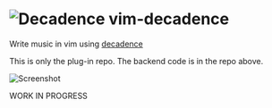 # ![Decadence](https://github.com/flipcoder/decadence/blob/master/icon.png) vim-decadence

Write music in vim using [decadence](https://github.com/flipcoder/decadence)

This is only the plug-in repo. The backend code is in the repo above.

![Screenshot](https://i.imgur.com/HmzNhXf.png)

WORK IN PROGRESS

